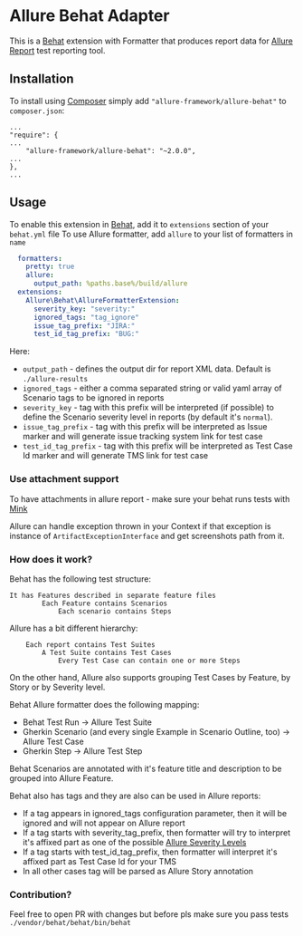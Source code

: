 # Allure Behat Adapter

This is a [Behat](http://behat.org/en/latest/) extension with Formatter that produces report data for [Allure Report](https://allurereport.org/) test
reporting tool.

## Installation

To install using [Composer](https://getcomposer.org/) simply add `"allure-framework/allure-behat"` to `composer.json`:

    ...
    "require": {
    ...
        "allure-framework/allure-behat": "~2.0.0",
    ...
    },
    ...

## Usage

To enable this extension in [Behat](http://behat.org/en/latest/), add it to `extensions` section of your ```behat.yml``` file
To use Allure formatter, add `allure` to your list of formatters in `name`

```yml
  formatters:
    pretty: true
    allure:
      output_path: %paths.base%/build/allure
  extensions:
    Allure\Behat\AllureFormatterExtension:
      severity_key: "severity:"
      ignored_tags: "tag_ignore"
      issue_tag_prefix: "JIRA:"
      test_id_tag_prefix: "BUG:"
```

Here:
 - `output_path` - defines the output dir for report XML data. Default is `./allure-results`
 - `ignored_tags` - either a comma separated string or valid yaml array of Scenario tags to be ignored in reports
 - `severity_key` - tag with this prefix will be interpreted (if possible) to define the Scenario severity level
 in reports (by default it's `normal`).
 - `issue_tag_prefix` - tag with this prefix will be interpreted as Issue marker and will generate issue tracking system
 link for test case
 - `test_id_tag_prefix` - tag with this prefix will be interpreted as Test Case Id marker and will generate TMS link for
 test case


### Use attachment support
To have attachments in allure report - make sure your behat runs tests with [Mink](https://github.com/minkphp/Mink)

Allure can handle exception thrown in your Context if that exception is instance of `ArtifactExceptionInterface`
and get screenshots path from it.


### How does it work?

Behat has the following test structure:
```
It has Features described in separate feature files
        Each Feature contains Scenarios
            Each scenario contains Steps
```

Allure has a bit different hierarchy:

```
    Each report contains Test Suites
        A Test Suite contains Test Cases
            Every Test Case can contain one or more Steps
```
On the other hand, Allure also supports grouping Test Cases by Feature, by Story or by Severity level.

Behat Allure formatter does the following mapping:

* Behat Test Run -> Allure Test Suite
* Gherkin Scenario (and every single Example in Scenario Outline, too) -> Allure Test Case
* Gherkin Step -> Allure Test Step

Behat Scenarios are annotated with it's feature title and description to be grouped into Allure Feature.

Behat also has tags and they are also can be used in Allure reports:

* If a tag appears in ignored_tags configuration parameter, then it will be ignored and will not appear on Allure report
* If a tag starts with severity_tag_prefix, then formatter will try to interpret it's affixed part as one of the possible
[Allure Severity Levels](https://github.com/allure-framework/allure-php-adapter-api/blob/master/src/Yandex/Allure/Adapter/Model/SeverityLevel.php)
* If a tag starts with test_id_tag_prefix, then formatter will interpret it's affixed part as
Test Case Id for your TMS
* In all other cases tag will be parsed as Allure Story annotation

### Contribution?
Feel free to open PR with changes but before pls make sure you pass tests
`./vendor/behat/behat/bin/behat`
